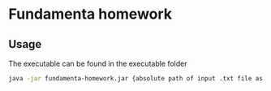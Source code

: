 # Fundamenta homework



## Usage
The executable can be found in the executable folder

```bash
java -jar fundamenta-homework.jar {absolute path of input .txt file as java argument}
```
